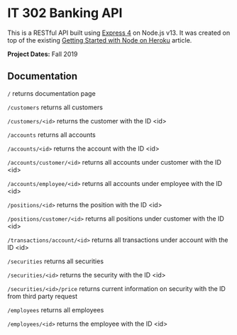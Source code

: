 # IT 302 Banking API

This is a RESTful API built using [Express 4](http://expressjs.com/) on Node.js v13. It was created on top of the existing [Getting Started with Node on Heroku](https://devcenter.heroku.com/articles/getting-started-with-nodejs) article.

**Project Dates:** Fall 2019

## Documentation

`/` returns documentation page

`/customers` returns all customers

`/customers/<id>` returns the customer with the ID \<id\>

`/accounts` returns all accounts

`/accounts/<id>` returns the account with the ID \<id\>

`/accounts/customer/<id>` returns all accounts under customer with the ID \<id\>

`/accounts/employee/<id>` returns all accounts under employee with the ID \<id\>

`/positions/<id>` returns the position with the ID \<id\>

`/positions/customer/<id>` returns all positions under customer with the ID \<id\>

`/transactions/account/<id>` returns all transactions under account with the ID \<id\>

`/securities` returns all securities

`/securities/<id>` returns the security with the ID \<id\>

`/securities/<id>/price` returns current information on security with the ID from third party request

`/employees` returns all employees

`/employees/<id>` returns the employee with the ID \<id\>
